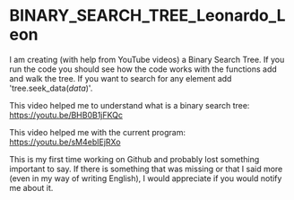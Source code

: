 # BINARY_SEARCH_TREE_Leonardo_Leon

I am creating (with help from YouTube videos) a Binary Search Tree.
If you run the code you should see how the code works with the functions add and walk the tree.
If you want to search for any element add 'tree.seek_data(*data*)'.

This video helped me to understand what is a binary search tree:
https://youtu.be/BHB0B1jFKQc

This video helped me with the current program:
https://youtu.be/sM4ebIEjRXo

This is my first time working on Github and probably lost something important to say.
If there is something that was missing or that I said more (even in my way of writing English),
I would appreciate if you would notify me about it.
